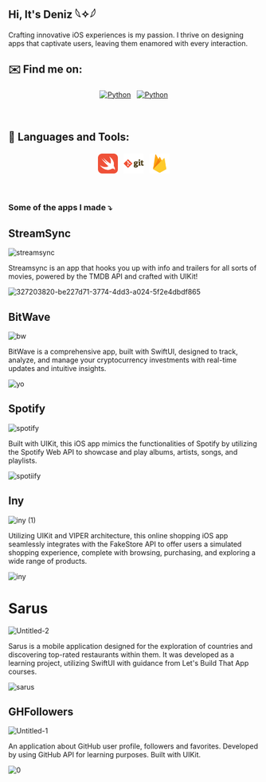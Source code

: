 ## Hi, It's Deniz 𓆩✧𓆪

Crafting innovative iOS experiences is my passion. I thrive on designing apps that captivate users, leaving them enamored with every interaction.

## ✉️ Find me on:


<p align="center">
 <a href="https://www.linkedin.com/in/deniz-d-7a92211a5/" target="_blank" rel="noopener noreferrer"> <img src="https://cdn.jsdelivr.net/npm/simple-icons@v3/icons/linkedin.svg" alt="Python" height="40" style="vertical-align:top; margin:4px"></a>
 <a href="mailto:lenispath@gmail.com"> <img src="https://cdn.jsdelivr.net/npm/simple-icons@v3/icons/gmail.svg" alt="Python" height="40" style="vertical-align:top; margin:4px"></a>
</p>

<br />

## 🧰 Languages and Tools:
<p align="center">
<img src="https://raw.githubusercontent.com/github/explore/80688e429a7d4ef2fca1e82350fe8e3517d3494d/topics/swift/swift.png" alt="Swift" height="40" style="vertical-align:top; margin:4px">
<img src="https://raw.githubusercontent.com/github/explore/80688e429a7d4ef2fca1e82350fe8e3517d3494d/topics/git/git.png" alt="Git" height="40" style="vertical-align:top; margin:4px">
<img src="https://raw.githubusercontent.com/github/explore/80688e429a7d4ef2fca1e82350fe8e3517d3494d/topics/firebase/firebase.png" alt="VS Code" height="40" style="vertical-align:top; margin:4px">
</p>

<br />


### Some of the apps I made ⤵


## StreamSync

![streamsync](https://github.com/Salander7/Salander7/assets/136610570/083d8703-d4ba-43a1-bee6-416501ff0257)

Streamsync is an app that hooks you up with info and trailers for all sorts of movies, powered by the TMDB API and crafted with UIKit!

![327203820-be227d71-3774-4dd3-a024-5f2e4dbdf865](https://github.com/user-attachments/assets/c448cc27-7282-40c9-b13f-7f2966ac3d66)

## BitWave

![bw](https://github.com/user-attachments/assets/f570b324-1b02-4bb8-b69e-66753094b50b)

BitWave is a comprehensive app, built with SwiftUI, designed to track, analyze, and manage your cryptocurrency investments with real-time updates and intuitive insights.

![yo](https://github.com/user-attachments/assets/cc953c07-c092-460b-ae6c-62a73b793f6d)

## Spotify

![spotify](https://github.com/Salander7/Salander7/assets/136610570/de554201-6f02-4d6c-b3c7-75e6db0c7234)

Built with UIKit, this iOS app mimics the functionalities of Spotify by utilizing the Spotify Web API to showcase and play albums, artists, songs, and playlists.

![spotiify](https://github.com/user-attachments/assets/f018f0a5-5c3d-4e92-9e92-cc8152639d4e)

## Iny

![iny (1)](https://github.com/Salander7/Salander7/assets/136610570/63daa8aa-21f8-4c68-b348-c1deba680b28)

Utilizing UIKit and VIPER architecture, this online shopping iOS app seamlessly integrates with the FakeStore API to offer users a simulated shopping experience, complete with browsing, purchasing, and exploring a wide range of products.

![iny](https://github.com/Salander7/Salander7/assets/136610570/b7194e8c-f9f0-4114-af56-34a082f8fe29)

# Sarus

![Untitled-2](https://github.com/Salander7/Salander7/assets/136610570/f91b3b63-0df9-476b-b17c-facecaa7b4d6)

Sarus is a mobile application designed for the exploration of countries and discovering top-rated restaurants within them. It was developed as a learning project, utilizing SwiftUI with guidance from Let's Build That App courses.

![sarus](https://github.com/user-attachments/assets/b7c2a0f2-b40c-473e-adf6-4fec20582fd7)

## GHFollowers

![Untitled-1](https://github.com/Salander7/Salander7/assets/136610570/188b7e51-4254-466d-87d8-6644f979a583)

An application about GitHub user profile, followers and favorites. Developed by using GitHub API for learning purposes. Built with UIKit.

![0](https://github.com/DDilbilir0700/GHFollowers/assets/136610570/91d922d4-9463-477e-a747-663e3e33c727)

